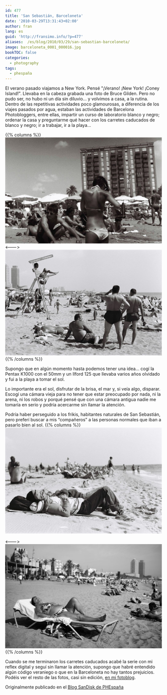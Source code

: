 ```yaml
---
id: 477
title: 'San Sebastián, Barceloneta'
date: '2010-03-29T13:31:43+02:00'
author: fran
lang: es
guid: 'http://fransimo.info/?p=477'
aliases:  /es/blog/2010/03/29/san-sebastian-barceloneta/
image: barceloneta_0001_000016.jpg
bookTOC: false
categories:
  - photography
tags:
  - phespaña
---
```


El verano pasado viajamos a New York. Pensé "¡Verano! ¡New York! ¡Coney Island!". Llevaba en la cabeza grabada una foto de Bruce Gilden. Pero no pudo ser, no hubo ni un día sin diluvio... y volvimos a casa, a la rutina. Dentro de las repetitivas actividades poco glamourosas, a diferencia de los viajes pasados por agua, estaban las actividades de Barcelona Photobloggers, entre ellas, impartir un curso de laboratorio blanco y negro; ordenar la casa y preguntarme qué hacer con los carretes caducados de blanco y negro; ir a trabajar, ir a la playa...

{{% columns %}}
![Barceloneta 5 - Miradas cruzadas](barceloneta_0001_000016.jpg "Barceloneta 5 - Miradas cruzadas")
<--->
![Barceloneta 11 - Otras curvas](barceloneta_0007_000035-1.jpg "Barceloneta 11 - Otras curvas")
{{% /columns %}}

Supongo que en algún momento hasta podemos tener una idea... cogí la Pentax K1000 con el 50mm y un Ilford 125 que llevaba varios años olvidado y fui a la playa a tomar el sol.

Lo importante era el sol, disfrutar de la brisa, el mar y, si veía algo, disparar. Escogí una cámara vieja para no tener que estar preocupado por nada, ni la arena, ni los robos y porqué pensé que con una cámara antigua nadie me tomaría en serio y podría acercarme sin llamar la atención.

Podría haber perseguido a los frikis, habitantes naturales de San Sebastián, pero preferí buscar a mis “compañeros” a las personas normales que iban a pasarlo bien al sol.
{{% columns %}}
![Barceloneta 12](barceloneta_0008_000006.jpg "Barceloneta 12")

<--->
![Barceloneta 23](barceloneta_0017__ISC3884-Edit.jpg "Barceloneta 23")
{{% /columns %}}

Cuando se me terminaron los carretes caducados acabé la serie con mi reflex digital y seguí sin llamar la atención, supongo que habré entendido algún código veraniego o que en la Barceloneta no hay tantos prejuicios. Podéis ver el resto de las fotos, casi sin edición, <a href="http://justpictures.es/album/series/barceloneta-series/">en mi fotoblog</a>.

Originalmente publicado en el <a href="http://www.phedigital.com/portal/es/load.php?file=blogsandisk.php&amp;post=10392">Blog SanDisk de PHEspaña</a>
